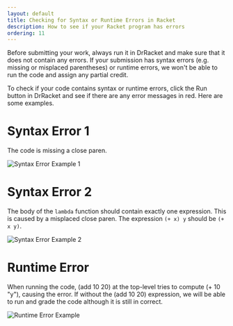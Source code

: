 ```yaml
---
layout: default
title: Checking for Syntax or Runtime Errors in Racket
description: How to see if your Racket program has errors
ordering: 11
---
```


Before submitting your work, always run it in DrRacket and make sure that it does not contain any errors. If your submission has syntax errors (e.g. missing or misplaced parentheses) or runtime errors, we won't be able to run the code and assign any partial credit.

To check if your code contains syntax or runtime errors, click the Run button in DrRacket and see if there are any error messages in red. Here are some examples.

# Syntax Error 1
The code is missing a close paren.

![Syntax Error Example 1]({{site.url}}/assets/images/drr-stx-error1.jpg)

# Syntax Error 2
The body of the `lambda` function should contain exactly one expression. This is caused by a misplaced close paren. The expression `(+ x) y` should be `(+ x y)`.

![Syntax Error Example 2]({{site.url}}/assets/images/drr-stx-error2.jpg)

# Runtime Error
When running the code, (add 10 20) at the top-level tries to compute (+ 10 "y"), causing the error. If without the (add 10 20) expression, we will be able to run and grade the code although it is still in correct.

![Runtime Error Example]({{site.url}}/assets/images/drr-runtime-error.jpg)
